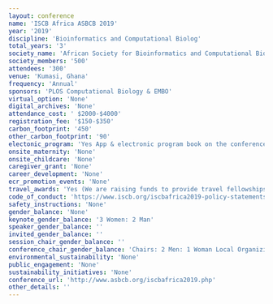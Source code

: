 ```yaml
---
layout: conference 
name: 'ISCB Africa ASBCB 2019'
year: '2019'
discipline: 'Bioinformatics and Computational Biolog'
total_years: '3'
society_name: 'African Society for Bioinformatics and Computational Biolog'
society_members: '500'
attendees: '300'
venue: 'Kumasi, Ghana'
frequency: 'Annual'
sponsors: 'PLOS Computational Biology & EMBO'
virtual_option: 'None'
digital_archives: 'None'
attendance_cost: ' $2000-$4000'
registration_fee: '$150-$350'
carbon_footprint: '450'
other_carbon_footprint: '90'
electonic_program: 'Yes App & electronic program book on the conference website is available'
onsite_maternity: 'None'
onsite_childcare: 'None'
caregiver_grant: 'None'
career_development: 'None'
ecr_promotion_events: 'None'
travel_awards: 'Yes (We are raising funds to provide travel fellowships for African students to attend the ISCB Africa ASBCB 2019 Conference on Bioinformatics. The Aim is to bring African students together to introduce them to a variety of research projects in computational biology, increase their awareness of the broad range of opportunities that exist in the field, and introduce them to some of the people leading this research internationally. The conference provides a great opportunity for students as it is preceded by bioinformatics workshops. Funding will support the registration, travel and accommodation of students. It will not cover visa fees, meals or subsistence.) '
code_of_conduct: 'https://www.iscb.org/iscbafrica2019-policy-statements/iscbafrica2019-safe-space-code-conduct'
safety_instructions: 'None'
gender_balance: 'None'
keynote_gender_balance: '3 Women: 2 Man'
speaker_gender_balance: ''
invited_gender_balance: ''
session_chair_gender_balance: ''
conference_chair_gender_balance: 'Chairs: 2 Men: 1 Woman Local Organizing Committee: 4 Men  Local Steering Committee: 3 Women: 6 Men'
environmental_sustainability: 'None'
public_engagement: 'None'
sustainability_initiatives: 'None'
conference_url: 'http://www.asbcb.org/iscbafrica2019.php'
other_details: ''
---
```


